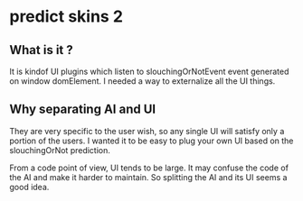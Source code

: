 # predict skins 2

## What is it ?
It is kindof UI plugins which listen to slouchingOrNotEvent event generated on window domElement.
I needed a way to externalize all the UI things. 

## Why separating AI and UI
They are very specific to the user wish, so any single UI will satisfy only a portion of the users.
I wanted it to be easy to plug your own UI based on the slouchingOrNot prediction.

From a code point of view, UI tends to be large. It may confuse the code of the AI and make it 
harder to maintain. So splitting the AI and its UI seems a good idea.

